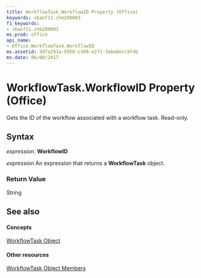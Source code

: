 ```yaml
---
title: WorkflowTask.WorkflowID Property (Office)
keywords: vbaof11.chm280003
f1_keywords:
- vbaof11.chm280003
ms.prod: office
api_name:
- Office.WorkflowTask.WorkflowID
ms.assetid: 3d7a291a-5958-c309-e2f1-3ebe8ecc9f4b
ms.date: 06/08/2017
---
```



# WorkflowTask.WorkflowID Property (Office)

Gets the ID of the workflow associated with a workflow task. Read-only.


## Syntax

 _expression_. **WorkflowID**

 _expression_ An expression that returns a **WorkflowTask** object.


### Return Value

String


## See also


#### Concepts


[WorkflowTask Object](workflowtask-object-office.md)
#### Other resources


[WorkflowTask Object Members](workflowtask-members-office.md)


